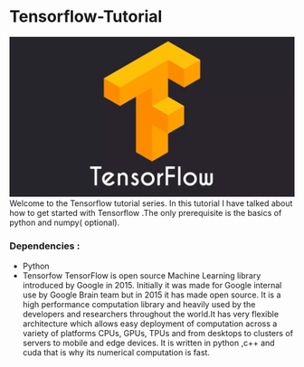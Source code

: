 # Tensorflow-Tutorial
![](Tensorflow_image.jpg)
Welcome to the Tensorflow tutorial series. In this tutorial I have talked about how to get started with Tensorflow .The only prerequisite is the basics of python and numpy( optional).
### Dependencies :
 - Python
 - Tensorfow
TensorFlow is open source Machine Learning library introduced by Google in 2015. Initially it was made for Google internal use by Google Brain team but in 2015 it has made open source. It is a high performance computation library and heavily used by the developers and researchers throughout the world.It has very flexible architecture which allows easy deployment of computation across a variety of platforms CPUs, GPUs, TPUs and from desktops to clusters of servers to mobile and edge devices.
It is written in python ,c++ and cuda that is why its numerical computation is fast.
